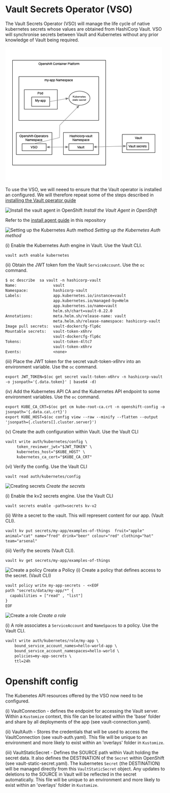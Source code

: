 # Vault Secrets Operator (VSO) 
The Vault Secrets Operator (VSO) will manage the life cycle of native kubernetes secrets whose values are obtained from HashiCorp Vault. VSO will synchronise secrets between Vault and Kubernetes without any prior knowledge of Vault being required. 

![VSO arch](../img/vso/vso-arch.png) 

To use the VSO, we will neeed to ensure that the Vault operator is installed an configured. We will therefore repeat some of the steps described in [installing the Vault operator guide](../README.md)

![Install the vault agent in OpenShift](../img/one.png)  *Install the Vault Agent in OpenShift* 

Refer to the [install agent guide](../install-agent.md) in this repository  



![Setting up the Kubernetes Auth method](../img/two.png)  *Setting up the Kubernetes Auth method*

(i) Enable the Kubernetes Auth engine in Vault. Use the Vault CLI. 

```
vault auth enable kubernetes
```

(ii) Obtain the JWT token fom the Vault `ServiceAccount`. Use the `oc` command. 
```
$ oc describe  sa vault -n hashicorp-vault         
Name:                vault
Namespace:           hashicorp-vault
Labels:              app.kubernetes.io/instance=vault
                     app.kubernetes.io/managed-by=Helm
                     app.kubernetes.io/name=vault
                     helm.sh/chart=vault-0.22.0
Annotations:         meta.helm.sh/release-name: vault
                     meta.helm.sh/release-namespace: hashicorp-vault
Image pull secrets:  vault-dockercfg-flp6c
Mountable secrets:   vault-token-x6hrv
                     vault-dockercfg-flp6c
Tokens:              vault-token-4ltc7
                     vault-token-x6hrv
Events:              <none>
```

(iii) Place the JWT token for the secret vault-token-x6hrv into an environment variable. Use the `oc` command. 

```
export JWT_TOKEN=$(oc get secret vault-token-x6hrv -n hashicorp-vault -o jsonpath='{.data.token}' | base64 -d)
```

(iv) Add the Kubernetes API CA and the Kubernetes API endpoint to some environment variables. Use the `oc` command. 

```
export KUBE_CA_CRT=$(oc get cm kube-root-ca.crt -n openshift-config -o jsonpath='{.data.ca\.crt}') 
export KUBE_HOST=$(oc config view --raw --minify --flatten --output 'jsonpath={.clusters[].cluster.server}')
```

(v) Create the auth configuration within Vault. Use the Vault CLI 


```
vault write auth/kubernetes/config \
     token_reviewer_jwt="$JWT_TOKEN" \
     kubernetes_host="$KUBE_HOST" \
     kubernetes_ca_cert="$KUBE_CA_CRT" 
```

(vi) Verify the config. Use the Vault CLI

```
vault read auth/kubernetes/config
```

![Creating secrets](../img/three.png) *Create the secrets* 



(i) Enable the kv2 secrets engine. Use the Vault CLI 

```
vault secrets enable -path=secrets kv-v2
```

(ii) Write a  secret  to the vault. This will represent content for our app. (Vault CLI).

```
vault kv put secrets/my-app/examples-of-things  fruit="apple" animal="cat" name="fred" drink="beer" colour="red" clothing="hat" team="arsenal"  
```

(iii) Verify the secrets (Vault CLI). 

```
vault kv get secrets/my-app/examples-of-things 
```

![Create a policy](../img/four.png)  Create a Policy 
(i) Create a policy that defines access to the secret. (Vault CLI) 

```
vault policy write my-app-secrets - <<EOF
path "secrets/data/my-app/*" {
  capabilities = ["read" , "list"]
}
EOF
```





![Create a role](../img/five.png) *Create a role*  

(i) A role associates a `ServiceAccount` and `NameSpaces` to a policy. Use the Vault CLI. 


```
vault write auth/kubernetes/role/my-app \
    bound_service_account_names=hello-world-app \
    bound_service_account_namespaces=hello-world \
    policies=my-app-secrets \
    ttl=24h
```

 



# Openshift config 
The Kubenetes API resources offered by the VSO now need to be configured. 

(i) VaultConnection - defines the endpoint for accessing the Vault server. Within a `Kustomize` context, this file can be located within the 'base' folder and share by all deployments of the app (see vault-connection.yaml). 

(ii) VaultAuth - Stores the credentials that will be used to access the VaultConnection (see vault-auth.yaml). This file will be unique to an environment and more likely to exist within an 'overlays' folder in `Kustomize`.  

(iii) VaultStaticSecret - Defines the SOURCE path within Vault holding the secret data. It also defines the DESTINATION of the `Secret` within OpenShift (see vault-static-secret.yaml).  The kubernetes `Secret` (the DESTINATION) will be managed directly from this `VaultStaticSecret` object. Any updates to deletions to the SOURCE in Vault will be reflected in the secret automatically.  This file will be unique to an environment and more likely to exist within an 'overlays' folder in `Kustomize`.  


 

